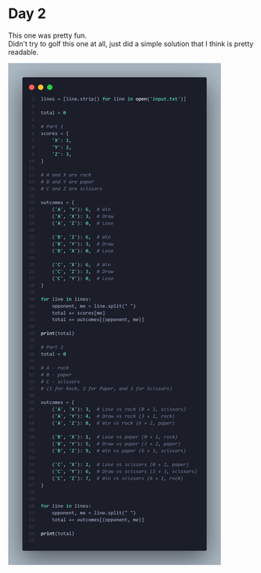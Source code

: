 # Day 2

This one was pretty fun.\
Didn't try to golf this one at all, just did a simple solution that I think is pretty readable.

![image](snapshot.png)
